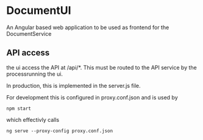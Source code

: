 # DocumentUI

An Angular based web application to be used as frontend for the DocumentService

## API access

the ui access the API at /api/*. This must be routed to the API service by the processrunning the ui. 

In production, this is implemented in the server.js file.

For development this is configured in proxy.conf.json and is used by

    npm start
    
which effectivly calls
    
    ng serve --proxy-config proxy.conf.json
    
